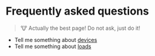 # Frequently asked questions

> 🐮 Actually the best page! Do not ask, just do it!

- Tell me something about [devices](./faq_devices.md)
- Tell me something about [loads](./faq_loads.md)
